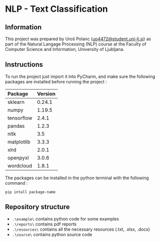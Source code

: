 # NLP - Text Classification

## Information
This project was prepared by Uroš Polanc ([up4472@student.uni-lj.si](mailto:up4472@student.uni-lj.si))
as part of the Natural Langage Processing (NLP) course at the Faculty of Computer Science and Information,
University of Ljubljana.

## Instructions

To run the project just import it into PyCharm, and make sure the following packages are installed
before running the project :

| Package       | Version   |
| :---          | :---      |
| sklearn       | 0.24.1    |
| numpy         | 1.19.5    |
| tensorflow    | 2.4.1     |
| pandas        | 1.2.3     |
| nltk          | 3.5       |
| matplotlib    | 3.3.3     |
| xlrd          | 2.0.1     |
| openpyxl      | 3.0.6     |
| wordcloud     | 1.8.1     |

The packages can be installed in the python terminal with the following command :

```
pip intall package-name
```

## Repository structure

- ``` .\example\ ``` contains python code for some examples
- ``` .\reports\ ``` contains pdf reports
- ``` .\resources\ ``` contains all the necessary resources (.txt, .xlsx, .docx)
- ``` .\source\ ``` contains python source code
